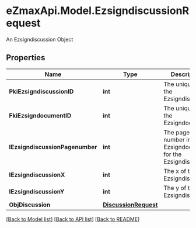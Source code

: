 # eZmaxApi.Model.EzsigndiscussionRequest
An Ezsigndiscussion Object

## Properties

Name | Type | Description | Notes
------------ | ------------- | ------------- | -------------
**PkiEzsigndiscussionID** | **int** | The unique ID of the Ezsigndiscussion | [optional] 
**FkiEzsigndocumentID** | **int** | The unique ID of the Ezsigndocument | 
**IEzsigndiscussionPagenumber** | **int** | The page number in the Ezsigndocument for the Ezsigndiscussion | 
**IEzsigndiscussionX** | **int** | The x of the Ezsigndiscussion | 
**IEzsigndiscussionY** | **int** | The y of the Ezsigndiscussion | 
**ObjDiscussion** | [**DiscussionRequest**](DiscussionRequest.md) |  | 

[[Back to Model list]](../README.md#documentation-for-models) [[Back to API list]](../README.md#documentation-for-api-endpoints) [[Back to README]](../README.md)

